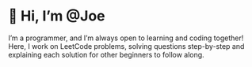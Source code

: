 # 👋 Hi, I’m @Joe 

I’m a programmer, and I’m always open to learning and coding together! Here, I work on LeetCode problems, solving questions step-by-step and explaining each solution for other beginners to follow along.
